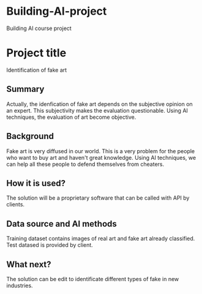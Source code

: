 # Building-AI-project
Building AI course project 

# Project title

Identification of fake art

## Summary

Actually, the idenfication of fake art depends on the subjective opinion on an expert. This subjectivity makes the evaluation questionable. Using AI techniques, the evaluation of art become objective. 

## Background

Fake art is very diffused in our world. This is a very problem for the people who want to buy art and haven't great knowledge. Using AI techniques, we can help all these people to defend themselves from cheaters.

## How it is used?

The solution will be a proprietary software that can be called with API by clients.

## Data source and AI methods 

Training dataset contains images of real art and fake art already classified. Test datased is provided by client.

## What next?

The solution can be edit to identificate different types of fake in new industries.

